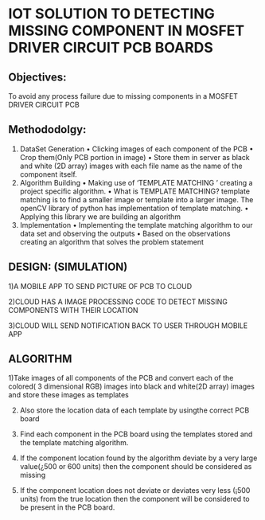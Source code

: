 # IOT SOLUTION TO DETECTING MISSING COMPONENT IN MOSFET DRIVER CIRCUIT PCB BOARDS


## Objectives:
To avoid any process failure due to missing components in a MOSFET DRIVER CIRCUIT PCB


## Methododolgy:

1) DataSet Generation
• Clicking images of each component of the PCB
• Crop them(Only PCB portion in image)
• Store them in server as black and white (2D array)
images with each file name as the name of the
component itself.
2) Algorithm Building
• Making use of ‘TEMPLATE MATCHING ’ creating
a project specific algorithm.
• What is TEMPLATE MATCHING?
template matching is to find a smaller image or
template into a larger image. The openCV library of
python has implementation of template matching.
• Applying this library we are building an algorithm
3) Implementation
• Implementing the template matching algorithm to
our data set and observing the outputs
• Based on the observations creating an algorithm that
solves the problem statement



## DESIGN: (SIMULATION)

1)A MOBILE APP TO SEND PICTURE OF PCB TO CLOUD

2)CLOUD HAS A IMAGE PROCESSING CODE TO DETECT MISSING COMPONENTS WITH THEIR LOCATION 

3)CLOUD WILL SEND NOTIFICATION BACK TO USER THROUGH MOBILE APP 
	



## ALGORITHM
1)Take images of all components of the PCB and convert
each of the colored( 3 dimensional RGB) images into
black and white(2D array) images and store these images
as templates

2) Also store the location data of each template by
usingthe correct PCB board

3) Find each component in the PCB board using the
templates stored and the template matching algorithm.

4) If the component location found by the algorithm
deviate by a very large value(¿500 or 600 units) then
the component should be considered as missing

5) If the component location does not deviate or deviates
very less (¡500 units) from the true location then the
component will be considered to be present in the PCB
board.




	

